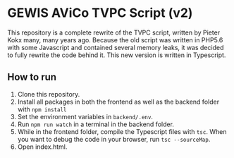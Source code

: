 # GEWIS AViCo TVPC Script (v2)

This repository is a complete rewrite of the TVPC script, 
written by Pieter Kokx many, many years ago. 
Because the old script was written in PHP5.6 with some Javascript and contained several memory leaks,
it was decided to fully rewrite the code behind it. 
This new version is written in Typescript.

## How to run
1. Clone this repository.
2. Install all packages in both the frontend as well as the backend folder with `npm install`
3. Set the environment variables in `backend/.env`.
4. Run `npm run watch` in a terminal in the backend folder.
5. While in the frontend folder, 
compile the Typescript files with `tsc`. 
When you want to debug the code in your browser, run `tsc --sourceMap`.
4. Open index.html.
